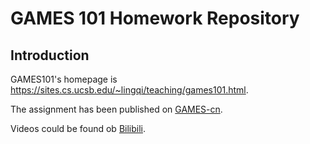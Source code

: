 # GAMES 101 Homework Repository

## Introduction

GAMES101's homepage is <https://sites.cs.ucsb.edu/~lingqi/teaching/games101.html>.

The assignment has been published on [GAMES-cn](http://games-cn.org/forums/topic/allhw/).

Videos could be found ob [Bilibili](https://www.bilibili.com/video/av90798049).